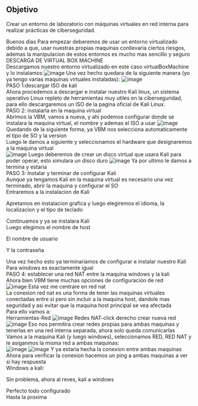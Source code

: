 ##  Objetivo
Crear un entorno de laboratorio con máquinas virtuales en red interna para realizar prácticas de ciberseguridad.

Buenos dias
Para empezar deberemos de usar un entorno virtualizado debido a que, usar nuestras propias maquinas conllevaria ciertos riesgos, ademas la manipulacion de estos entornos es mucho mas sencillo
y seguro  
DESCARGA DE VIRTUAL BOX MACHINE  
Descargamos nuestro entorno virtualizado en este caso virtualBoxMachine y lo instalamos
![image](https://github.com/user-attachments/assets/b3350700-b07a-4be0-a68b-97501025da38)
Una vez hecho quedara de la siguiente manera (yo ya tengo varias maquinas virtuales instaladas):
![image](https://github.com/user-attachments/assets/ee607884-edcb-4512-bd36-8a789098f2e7)  
PASO 1:descargar ISO de kali  
Ahora procedemos a descargar e instalar nuestro Kali linux, un sistema operativo Linux repleto de herramientas muy utiles en la ciberseguridad, para ello descargaremos un ISO
de la pagina oficial de Kali Linux.  
PASO 2: instalarla en la maquina virtual  
Abrimos la VBM, vamos a nueva, y ahi podemos configurar donde se instalara la maquina virtual, el nombre y ademas el ISO a usar
![image](https://github.com/user-attachments/assets/a6e8f183-5f79-472c-abf8-3ff55ba69755)
Quedando de la siguiente forma, ya VBM nos selecciona automaticamente el tipo de SO y la version  
Luego le damos a siguiente y seleccionamos el hardware que designaremos a la maquina virtual  
![image](https://github.com/user-attachments/assets/aa0060f7-0cc4-47ff-92c0-a208e58570b1)
Luego deberemos de crear un disco virtual que usara Kali para poder operar, esto simulara un disco duro
![image](https://github.com/user-attachments/assets/52123661-64c5-46b5-80d4-8ea120083861)
Ya por ultimo le damos a termina y estaria  
PASO 3: Instalar y terminar de configurar Kali  
Aunque ya tengamos Kali en la maquina virtual es necesario una vez terminado, abrir la maquina y configurar el SO  
Entraremos a la instalacion de Kali  

Apretamos en instalacion grafica y luego elegiremos el idioma, la localizacion y el tipo de teclado

Continuamos y ya se instalara Kali  
Luego elegimos el nombre de host  

El nombre de usuario

Y la contraseña

Una vez hecho esto ya terminariamos de configurar e instalar nuestro Kali  
Para windows es exactamente igual  
PASO 4: establecer una red NAT entre la maquina windows y la kali  
Ahora bien VBM tiene muchas opciones de configuracion de red  
![image](https://github.com/user-attachments/assets/46cf469c-074f-4623-9fc3-c4a328a0f3b0)
Esta vez me centrare en red nat   
La conexion red nat es una forma de tener las maquinas virtuales conectadas entre si pero sin incluir a la maquina host, dandole mas seguridad y asi evitar que la maquina host principal se vea afectada  
Para ello vamos a:  
Herramientas-Red
![image](https://github.com/user-attachments/assets/a434b416-5479-4a2f-9414-01c2f15c5509)
Redes NAT-click derecho crear nueva red
![image](https://github.com/user-attachments/assets/a287134f-e655-404b-aa97-7a3d845f05ea)
Eso nos permitira crear redes propias para ambas maquinas y tenerlas en una red interna separada, ahora solo queda comunicarlas  
Vamos a la maquina Kali (y luego windows), seleccionamos RED, RED NAT y le asiganmos la misma red a ambas maquinas:  
![image](https://github.com/user-attachments/assets/fd0ac798-18df-41ae-abb3-6db64de55bd0)
![image](https://github.com/user-attachments/assets/74a8586f-30bc-4eb2-bae8-9a7b9564be5c)
Y ya estaria hecha la conexion entre ambas maquinas  
Ahora para verificar la conexion hacemos un ping a ambas maquinas a ver si hay respuesta  
Windows a kali:

Sin problema, ahora al reves, kali a windows

Perfecto todo configurado  
Hasta la proxima










